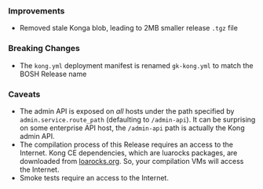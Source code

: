 ### Improvements

- Removed stale Konga blob, leading to 2MB smaller release `.tgz` file


### Breaking Changes

- The `kong.yml` deployment manifest is renamed `gk-kong.yml` to match the BOSH Release name


### Caveats

- The admin API is exposed on _all_ hosts under the path specified by `admin.service.route_path` (defaulting to `/admin-api`). It can be surprising on some enterprise API host, the `/admin-api` path is actually the Kong admin API.
- The compilation process of this Release requires an access to the Internet. Kong CE dependencies, which are luarocks packages, are downloaded from [loarocks.org](https://luarocks.org). So, your compilation VMs will access the Internet.
- Smoke tests require an access to the Internet.
